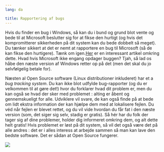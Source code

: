 ```yaml
---
lang: da

title: Rapportering af bugs
---
```


Hvis du finder en bug i Windows, så kan du i bund og grund blot vente og bede til at Microsoft beslutter sig for at fikse den hurtigt (og hvis det kompromitterer sikkerheden på dit system kan du bede dobbelt så meget). Du tænker sikkert at det er nemt at rapportere en bug til Microsoft (så de kan fikse den hurtigere). Tænk om igen.<a href="http://www.oreillynet.com/mac/blog/2002/06/mission_impossible_submitting.html">Her</a> er en interessant artikel omkring dette. Hvad hvis Microsoft ikke engang opdager buggen? Tjah, så lad os håbe den næste version af Windows retter op på det (men det skal du jo selvfølgelig betale for).

Næsten al Open Source software (Linux distributioner inkluderet) har et a <i>bug tracking system</i>. Du kan ikke blot udfylde bug-rapporter (og du er velkommen til at gøre det!) hvor du forklarer hvad dit problem er, men du kan også se hvad der sker med problemet : alting er åbent og gennemskueligt for alle. Udviklere vil svare, de kan også finde på at bede om lidt ekstra information der kan hjælpe dem med at lokalisere fejlen. Du véd når fejlen er blevet rettet, og du vil vide hvordan du får fat i den næste version (som, det siger sig selv, stadig er gratis). Så hér har du folk der tager sig af dine problemer, holder dig informeret omkring dem, og alt dette helt gratis! Hvis problemet er løst på dit system, så vil det også være det på alle andres : det er i alles interess at arbejde sammen så man kan lave den bedste software. Det er sådan at Open Source fungerer.

<img src="Images/report_bugs_thumb.png" />




